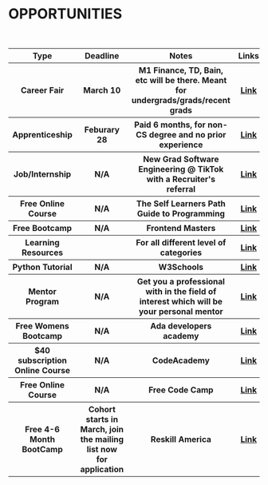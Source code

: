# OPPORTUNITIES

<table>
  <tr>
    <th> Type </th>
    <th> Deadline </th>
    <th> Notes </th>
    <th> Links </th>
  </tr>
    <br>
  <tr>
    <th> Career Fair </th>
    <th> March 10 </th>
    <th> M1 Finance, TD, Bain, etc will be there. Meant for undergrads/grads/recent grads </th>
    <th> <a href="https://join-odyssey.com/spring-career-day-students?refer=2newsletter" target="_blank" > Link </a> </th>
  </tr>
   
  <tr>
    <th> Apprenticeship </th>
    <th> Feburary 28 </th>
    <th> Paid 6 months, for non-CS degree and no prior experience </th>
    <th> <a href="https://careers.airbnb.com/positions/3796493/" target="_blank" > Link </a> </th>
  </tr>
    
  <tr>
    <th> Job/Internship </th>
    <th> N/A </th>
    <th> New Grad Software Engineering @ TikTok with a Recruiter's referral </th>
    <th> <a href="https://careers.tiktok.com/position/7002794399815420174/detail?spread=FYKJVKH" target="_blank" > Link </a> </th>
  </tr>
    
  <tr>
    <th> Free Online Course </th>
    <th> N/A </th>
    <th> The Self Learners Path Guide to Programming  </th>
    <th> <a href="https://theworstdev.notion.site/theworstdev/The-Self-Learner-s-Guide-to-Programming-efc9b5bf93294010b1ac02436f3bce4d?ck_subscriber_id=1261761677&utm_source=convertkit&utm_medium=email&utm_campaign=Student+Edition+Issue+%2344%20-%207672810" target="_blank" > Link </a> </th>
  </tr>
    
  <tr>
    <th> Free Bootcamp</th>
    <th> N/A </th>
    <th> Frontend Masters  </th>
    <th> <a href="https://frontendmasters.com/bootcamp/?ck_subscriber_id=1261761677&utm_source=convertkit&utm_medium=email&utm_campaign=Student+Edition+Issue+%2343%20-%207626331" target="_blank" > Link </a> </th>
  </tr>
    
  <tr>
    <th> Learning Resources </th>
    <th> </th>
    <th> For all different level of categories</th>
    <th> <a href="https://free-for.dev/?ck_subscriber_id=1261761677&utm_source=convertkit&utm_medium=email&utm_campaign=Student+Edition+Issue+%2341%20-%207531132#/?id=apis-data-and-ml" target="_blank" > Link </a> </th>
  </tr>
    
  <tr>
    <th> Python Tutorial</th>
    <th> N/A </th>
    <th> W3Schools </th>
    <th> <a href="https://www.w3schools.com/python/default.asp" target="_blank" > Link </a> </th>
  </tr>
    
  <tr>
    <th> Mentor Program </th>
    <th> N/A </th>
    <th> Get you a professional with in the field of interest which will be your personal mentor </th>
    <th> <a href="https://mentorcolor.org/" target="_blank" > Link </a> </th>
  </tr>
    
   <tr>
    <th> Free Womens Bootcamp </th>
    <th> N/A </th>
    <th> Ada developers academy </th>
    <th> <a href="https://adadevelopersacademy.org/timeline/" target="_blank" > Link </a> </th>
  </tr>
    
  <tr>
    <th> $40 subscription Online Course </th>
    <th> N/A </th>
    <th> CodeAcademy  </th>
    <th> <a href="https://www.codecademy.com/learn/paths/full-stack-engineer-career-path" target="_blank" > Link </a> </th>
  </tr>
    
  <tr>
    <th> Free Online Course </th>
    <th> N/A </th>
    <th> Free Code Camp </th>
    <th> <a href="https://www.freecodecamp.org/learn/responsive-web-design/" target="_blank" > Link </a> </th>
  </tr>
  
  <tr>
    <th> Free 4-6 Month BootCamp </th>
    <th> Cohort starts in March, join the mailing list now for application </th>
    <th> Reskill America </th>
    <th> <a href="https://reskillamericans.org/" target="_blank" > Link </a> </th>
  </tr>
  
 </table>
